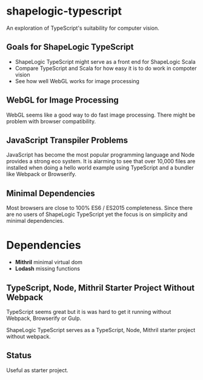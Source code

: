 # shapelogic-typescript

An exploration of TypeScript's suitability for computer vision.

## Goals for ShapeLogic TypeScript

* ShapeLogic TypeScript might serve as a front end for ShapeLogic Scala
* Compare TypeScript and Scala for how easy it is to do work in compoter vision
* See how well WebGL works for image processing

## WebGL for Image Processing

WebGL seems like a good way to do fast image processing.
There might be problem with browser compatibility.

## JavaScript Transpiler Problems

JavaScript has become the most popular programming language and Node provides a strong eco system. It is alarming to see that over 10,000 files are installed when doing a hello world example using TypeScript and a bundler like Webpack or Browserify.

## Minimal Dependencies

Most browsers are close to 100% ES6 / ES2015 completeness. 
Since there are no users of ShapeLogic TypeScript yet the focus is on simplicity and minimal dependencies.

# Dependencies

* **Mithril** minimal virtual dom
* **Lodash** missing functions 

## TypeScript, Node, Mithril Starter Project Without Webpack

TypeScript seems great but it is was hard to get it running without Webpack, Browserify or Gulp.

ShapeLogic TypeScript serves as a TypeScript, Node, Mithril starter project without webpack.

## Status

Useful as starter project.

